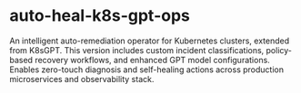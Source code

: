 # auto-heal-k8s-gpt-ops
An intelligent auto-remediation operator for Kubernetes clusters, extended from K8sGPT. This version includes custom incident classifications, policy-based recovery workflows, and enhanced GPT model configurations. Enables zero-touch diagnosis and self-healing actions across production microservices and observability stack.
